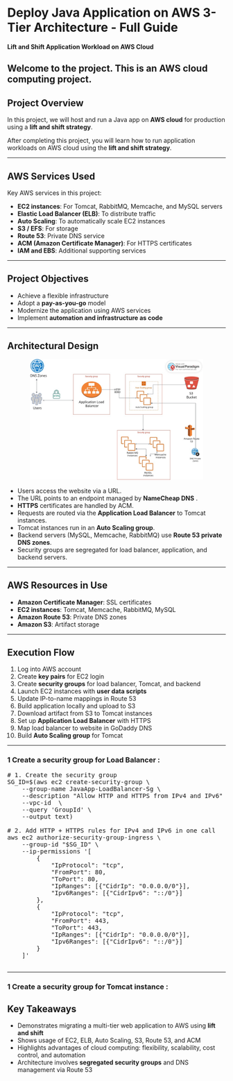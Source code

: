 # Deploy Java Application on AWS 3-Tier Architecture - Full Guide
**Lift and Shift Application Workload on AWS Cloud**


Welcome to the project. This is an AWS cloud computing project.
---

## Project Overview
In this project, we will host and run a Java app on **AWS cloud** for production using a **lift and shift strategy**.

After completing this project, you will learn how to run application workloads on AWS cloud using the **lift and shift strategy**.

---

## AWS Services Used
Key AWS services in this project:

- **EC2 instances**: For Tomcat, RabbitMQ, Memcache, and MySQL servers
- **Elastic Load Balancer (ELB)**: To distribute traffic
- **Auto Scaling**: To automatically scale EC2 instances
- **S3 / EFS**: For storage
- **Route 53**: Private DNS service
- **ACM (Amazon Certificate Manager)**: For HTTPS certificates
- **IAM and EBS**: Additional supporting services

---

## Project Objectives
- Achieve a flexible infrastructure
- Adopt a **pay-as-you-go** model
- Modernize the application using AWS services
- Implement **automation and infrastructure as code**

---

## Architectural Design

<p align="center">
  <img src="images/architecture.jpg" alt="Architecture Diagram" width="400"/>
</p>

- Users access the website via a URL.
- The URL points to an endpoint managed by **NameCheap DNS** .
- **HTTPS** certificates are handled by ACM.
- Requests are routed via the **Application Load Balancer** to Tomcat instances.
- Tomcat instances run in an **Auto Scaling group**.
- Backend servers (MySQL, Memcache, RabbitMQ) use **Route 53 private DNS zones**.
- Security groups are segregated for load balancer, application, and backend servers.

---

## AWS Resources in Use
- **Amazon Certificate Manager**: SSL certificates
- **EC2 instances**: Tomcat, Memcache, RabbitMQ, MySQL
- **Amazon Route 53**: Private DNS zones
- **Amazon S3**: Artifact storage

---

## Execution Flow
1. Log into AWS account
2. Create **key pairs** for EC2 login
3. Create **security groups** for load balancer, Tomcat, and backend
4. Launch EC2 instances with **user data scripts**
5. Update IP-to-name mappings in Route 53
6. Build application locally and upload to S3
7. Download artifact from S3 to Tomcat instances
8. Set up **Application Load Balancer** with HTTPS
9. Map load balancer to website in GoDaddy DNS
10. Build **Auto Scaling group** for Tomcat

---








### 1 Create a security group for Load Balancer :

<pre>
# 1. Create the security group
SG_ID=$(aws ec2 create-security-group \
    --group-name JavaApp-LoadBalancer-Sg \
    --description "Allow HTTP and HTTPS from IPv4 and IPv6" \
    --vpc-id <your-vpc-id> \
    --query 'GroupId' \
    --output text)

# 2. Add HTTP + HTTPS rules for IPv4 and IPv6 in one call
aws ec2 authorize-security-group-ingress \
    --group-id "$SG_ID" \
    --ip-permissions '[
        {
            "IpProtocol": "tcp",
            "FromPort": 80,
            "ToPort": 80,
            "IpRanges": [{"CidrIp": "0.0.0.0/0"}],
            "Ipv6Ranges": [{"CidrIpv6": "::/0"}]
        },
        {
            "IpProtocol": "tcp",
            "FromPort": 443,
            "ToPort": 443,
            "IpRanges": [{"CidrIp": "0.0.0.0/0"}],
            "Ipv6Ranges": [{"CidrIpv6": "::/0"}]
        }
    ]'

</pre>

---
### 1 Create a security group for Tomcat instance :

## Key Takeaways
- Demonstrates migrating a multi-tier web application to AWS using **lift and shift**
- Shows usage of EC2, ELB, Auto Scaling, S3, Route 53, and ACM
- Highlights advantages of cloud computing: flexibility, scalability, cost control, and automation
- Architecture involves **segregated security groups** and DNS management via Route 53

